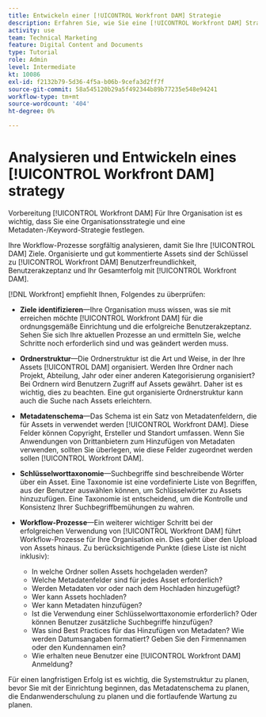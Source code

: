 ```yaml
---
title: Entwickeln einer [!UICONTROL Workfront DAM] Strategie
description: Erfahren Sie, wie Sie eine [!UICONTROL Workfront DAM] Strategie.
activity: use
team: Technical Marketing
feature: Digital Content and Documents
type: Tutorial
role: Admin
level: Intermediate
kt: 10086
exl-id: f2132b79-5d36-4f5a-b06b-9cefa3d2ff7f
source-git-commit: 58a545120b29a5f492344b89b77235e548e94241
workflow-type: tm+mt
source-wordcount: '404'
ht-degree: 0%

---
```


# Analysieren und Entwickeln eines [!UICONTROL Workfront DAM] strategy

Vorbereitung [!UICONTROL Workfront DAM] Für Ihre Organisation ist es wichtig, dass Sie eine Organisationsstrategie und eine Metadaten-/Keyword-Strategie festlegen.

Ihre Workflow-Prozesse sorgfältig analysieren, damit Sie Ihre [!UICONTROL DAM] Ziele. Organisierte und gut kommentierte Assets sind der Schlüssel zu [!UICONTROL Workfront DAM] Benutzerfreundlichkeit, Benutzerakzeptanz und Ihr Gesamterfolg mit [!UICONTROL Workfront DAM].

[!DNL Workfront] empfiehlt Ihnen, Folgendes zu überprüfen:

* **Ziele identifizieren**—Ihre Organisation muss wissen, was sie mit erreichen möchte [!UICONTROL Workfront DAM] für die ordnungsgemäße Einrichtung und die erfolgreiche Benutzerakzeptanz. Sehen Sie sich Ihre aktuellen Prozesse an und ermitteln Sie, welche Schritte noch erforderlich sind und was geändert werden muss.
* **Ordnerstruktur**—Die Ordnerstruktur ist die Art und Weise, in der Ihre Assets [!UICONTROL DAM] organisiert. Werden Ihre Ordner nach Projekt, Abteilung, Jahr oder einer anderen Kategorisierung organisiert? Bei Ordnern wird Benutzern Zugriff auf Assets gewährt. Daher ist es wichtig, dies zu beachten. Eine gut organisierte Ordnerstruktur kann auch die Suche nach Assets erleichtern.
* **Metadatenschema**—Das Schema ist ein Satz von Metadatenfeldern, die für Assets in verwendet werden [!UICONTROL Workfront DAM]. Diese Felder können Copyright, Ersteller und Standort umfassen. Wenn Sie Anwendungen von Drittanbietern zum Hinzufügen von Metadaten verwenden, sollten Sie überlegen, wie diese Felder zugeordnet werden sollen [!UICONTROL Workfront DAM].
* **Schlüsselworttaxonomie**—Suchbegriffe sind beschreibende Wörter über ein Asset. Eine Taxonomie ist eine vordefinierte Liste von Begriffen, aus der Benutzer auswählen können, um Schlüsselwörter zu Assets hinzuzufügen. Eine Taxonomie ist entscheidend, um die Kontrolle und Konsistenz Ihrer Suchbegriffbemühungen zu wahren.
* **Workflow-Prozesse**—Ein weiterer wichtiger Schritt bei der erfolgreichen Verwendung von [!UICONTROL Workfront DAM] führt Workflow-Prozesse für Ihre Organisation ein. Dies geht über den Upload von Assets hinaus. Zu berücksichtigende Punkte (diese Liste ist nicht inklusiv):

   * In welche Ordner sollen Assets hochgeladen werden?
   * Welche Metadatenfelder sind für jedes Asset erforderlich?
   * Werden Metadaten vor oder nach dem Hochladen hinzugefügt?
   * Wer kann Assets hochladen?
   * Wer kann Metadaten hinzufügen?
   * Ist die Verwendung einer Schlüsselworttaxonomie erforderlich? Oder können Benutzer zusätzliche Suchbegriffe hinzufügen?
   * Was sind Best Practices für das Hinzufügen von Metadaten? Wie werden Datumsangaben formatiert? Geben Sie den Firmennamen oder den Kundennamen ein?
   * Wie erhalten neue Benutzer eine [!UICONTROL Workfront DAM] Anmeldung?

Für einen langfristigen Erfolg ist es wichtig, die Systemstruktur zu planen, bevor Sie mit der Einrichtung beginnen, das Metadatenschema zu planen, die Endanwenderschulung zu planen und die fortlaufende Wartung zu planen.
